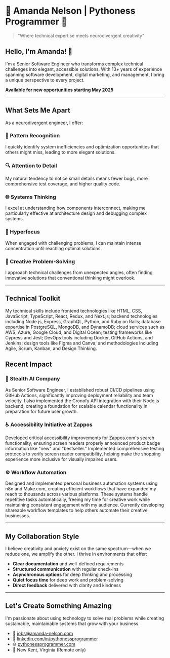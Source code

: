 # 🐍 Amanda Nelson | Pythoness Programmer 🔮

> "Where technical expertise meets neurodivergent creativity"

## Hello, I'm Amanda! 👋

I'm a Senior Software Engineer who transforms complex technical challenges into elegant, accessible solutions. With 13+ years of experience spanning software development, digital marketing, and management, I bring a unique perspective to every project.

**Available for new opportunities starting May 2025**

---

## What Sets Me Apart

As a neurodivergent engineer, I offer:

### 🧩 Pattern Recognition
I quickly identify system inefficiencies and optimization opportunities that others might miss, leading to more elegant solutions.

### 🔍 Attention to Detail
My natural tendency to notice small details means fewer bugs, more comprehensive test coverage, and higher quality code.

### 🌐 Systems Thinking
I excel at understanding how components interconnect, making me particularly effective at architecture design and debugging complex systems.

### 🚀 Hyperfocus
When engaged with challenging problems, I can maintain intense concentration until reaching optimal solutions.

### 🎨 Creative Problem-Solving
I approach technical challenges from unexpected angles, often finding innovative solutions that conventional thinking might overlook.

---

## Technical Toolkit

My technical skills include frontend technologies like HTML, CSS, JavaScript, TypeScript, React, Redux, and Next.js; backend technologies including Node.js, Express, GraphQL, Python, and Ruby on Rails; database expertise in PostgreSQL, MongoDB, and DynamoDB; cloud services such as AWS, Azure, Google Cloud, and Digital Ocean; testing frameworks like Cypress and Jest; DevOps tools including Docker, GitHub Actions, and Jenkins; design tools like Figma and Canva; and methodologies including Agile, Scrum, Kanban, and Design Thinking.

## Recent Impact

### 📅 Stealth AI Company
As Senior Software Engineer, I established robust CI/CD pipelines using GitHub Actions, significantly improving deployment reliability and team velocity. I also implemented the Cronofy API integration with their Node.js backend, creating a foundation for scalable calendar functionality in preparation for future user growth.

### ♿ Accessibility Initiative at Zappos
Developed critical accessibility improvements for Zappos.com's search functionality, ensuring screen readers properly announced product badge information like "new" and "bestseller." Implemented comprehensive testing protocols to verify screen reader compatibility, helping make the shopping experience more inclusive for visually impaired users.

### ⚙️ Workflow Automation
Designed and implemented personal business automation systems using n8n and Make.com, creating efficient workflows that have expanded my reach to thousands across various platforms. These systems handle repetitive tasks automatically, freeing my time for creative work while maintaining consistent engagement with my audience. Currently developing shareable workflow templates to help others automate their creative businesses.

---

## My Collaboration Style

I believe creativity and anxiety exist on the same spectrum—when we reduce one, we amplify the other. I thrive in environments that offer:

- **Clear documentation** and well-defined requirements
- **Structured communication** with regular check-ins
- **Asynchronous options** for deep thinking and processing
- **Quiet focus time** for deep work and problem-solving
- **Direct feedback** delivered with clarity and kindness

---

## Let's Create Something Amazing

I'm passionate about using technology to solve real problems while creating sustainable, maintainable systems that grow with your business.

- 📧 [jobs@amanda-nelson.com](mailto:jobs@amanda-nelson.com)
- 🔗 [linkedin.com/in/pythonessprogrammer](https://www.linkedin.com/in/pythonessprogrammer)
- 🌐 [pythonessprogrammer.com](https://www.pythonessprogrammer.com)
- 📍 New Kent, Virginia (Remote only)
